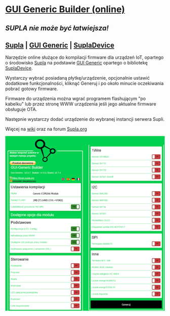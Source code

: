 # [GUI Generic Builder (online)](https://gui-generic-builder.supla.io)
## _SUPLA nie może być łatwiejsza!_

## [Supla](https://www.supla.org) | [GUI Generic](https://github.com/krycha88/GUI-Generic) | [SuplaDevice](https://github.com/klew/supla-arduino)

Narzędzie online służące do kompilacji firmware dla urządzeń IoT, opartego o środowisko [Supla](https://www.supla.org) na podstawie [GUI Generic](https://github.com/krycha88/GUI-Generic) opartego o bibliotekę [SuplaDevice](https://github.com/klew/supla-arduino).

Wystarczy wybrać posiadaną płytkę/urządzenie, opcjonalnie ustawić dodatkowe funkcjonalności, kliknąć Generuj i po około minucie oczekiwania pobrać gotowy firmware.

Firmware do urządzenia można wgrać programem flashującym "po kabelku" lub przez stronę WWW urządzenia jeśli jego aktualne firmware obsługuje OTA.

Następnie wystarczy dodać urządzenie do wybranej instancji serwera Supli.

Więcej na [wiki](https://github.com/Goral64/gui-generic-builder-online/wiki)
oraz na forum [Supla.org](https://forum.supla.org/viewforum.php?f=88)

![screen](https://raw.githubusercontent.com/Goral64/gui-generic-builder-online/main/img/gui-generic-builder-online.png)

